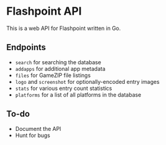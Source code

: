 # Flashpoint API
This is a web API for Flashpoint written in Go.

## Endpoints
* `search` for searching the database
* `addapps` for additional app metadata
* `files` for GameZIP file listings
* `logo` and `screenshot` for optionally-encoded entry images
* `stats` for various entry count statistics
* `platforms` for a list of all platforms in the database

## To-do
* Document the API
* Hunt for bugs